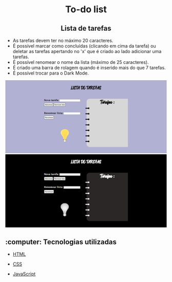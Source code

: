 # <center> To-do list </center>



<h2 align="center"> Lista de tarefas</h2>



- As tarefas devem ter no máximo 20 caracteres.
- É possível marcar como concluídas (clicando em cima da tarefa) ou deletar as tarefas apertando no 'x' que é criado ao lado adicionar uma tarefas.
- É possível renomear o nome da lista (máximo de 25 caracteres).
- É criado uma barra de rolagem quando é inserido mais do que 7 tarefas.
- É possível trocar para o Dark Mode.

<img src="https://github.com/gabrieldemattos/to-do-list/blob/main/img/lista-lightmode.png" alt="tela-inicial"/>

<img src="https://github.com/gabrieldemattos/to-do-list/blob/main/img/lista-darkmode.png" alt="tela-inicial"/>

<h2>:computer: Tecnologias utilizadas</h2>



- <a href="https://www.w3schools.com/html/">HTML</a>

- <a href="https://developer.mozilla.org/pt-BR/docs/Web/CSS">CSS</a>

- <a href="https://developer.mozilla.org/en-US/docs/Web/JavaScript">JavaScript</a>